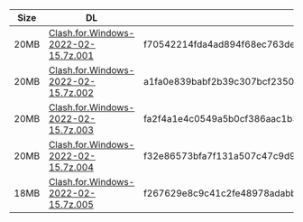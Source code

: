 |    Size   |     DL  | sha512sum |
|  ---  |  ---  |  ---  |
| 20MB | [Clash.for.Windows-2022-02-15.7z.001](https://cdn.jsdelivr.net/gh/appleians/cfw_m1@main/Clash.for.Windows-2022-02-15.7z.001) | f70542214fda4ad894f68ec763de46b421861adbc0f88340470063073d1bd2b2fadbe3dcf72cd4dc2b4f74a613dfb0a2e25e665c55eb42d70db8dd0646a275d6 |
| 20MB | [Clash.for.Windows-2022-02-15.7z.002](https://cdn.jsdelivr.net/gh/appleians/cfw_m1@main/Clash.for.Windows-2022-02-15.7z.002) | a1fa0e839babf2b39c307bcf235009bf0e16659edfdb72adb3f583bdb7dd61f8d1967fe13bbd062570cf2b62c8e583d813ffc1a94f42e37512d7df9b985566b1 |
| 20MB | [Clash.for.Windows-2022-02-15.7z.003](https://cdn.jsdelivr.net/gh/appleians/cfw_m1@main/Clash.for.Windows-2022-02-15.7z.003) | fa2f4a1e4c0549a5b0cf386aac1b3a8b9a6ccaebed36eb99d8893bf892f322e2bc871b26555ac4c34ebf56d3f689c36b80d3df031538c98c48754d619c25e8fe |
| 20MB | [Clash.for.Windows-2022-02-15.7z.004](https://cdn.jsdelivr.net/gh/appleians/cfw_m1@main/Clash.for.Windows-2022-02-15.7z.004) | f32e86573bfa7f131a507c47c9d9bdbd695b74ff981277c7e7469d2eb3b214b9bfcfb060616e4363e6d154222fc493bdbfef0412c4103666bbd8a162d22e43c4 |
| 18MB | [Clash.for.Windows-2022-02-15.7z.005](https://cdn.jsdelivr.net/gh/appleians/cfw_m1@main/Clash.for.Windows-2022-02-15.7z.005) | f267629e8c9c41c2fe48978adabbf1919aabbede50e67c8422b1d3be0561480bcbb62f6e2b00032fc6599904e0faa880d681216ebbe2d3f997043ae1fc0aec78 |
